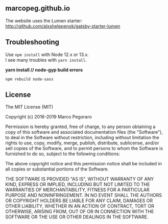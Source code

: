 ## marcopeg.github.io

The website uses the Lumen starter:  
http://github.com/alxshelepenok/gatsby-starter-lumen


## Troubleshooting

Use `npm install` with Node 12.x or 13.x.   
I see many troubles with `yarn install`.

**yarn install // node-gyp build errors**

```
npm rebuild node-sass
```


## License
The MIT License (MIT)

Copyright (c) 2016-2019 Marco Pegoraro

Permission is hereby granted, free of charge, to any person obtaining a copy
of this software and associated documentation files (the "Software"), to deal
in the Software without restriction, including without limitation the rights
to use, copy, modify, merge, publish, distribute, sublicense, and/or sell
copies of the Software, and to permit persons to whom the Software is
furnished to do so, subject to the following conditions:

The above copyright notice and this permission notice shall be included in all
copies or substantial portions of the Software.

THE SOFTWARE IS PROVIDED "AS IS", WITHOUT WARRANTY OF ANY KIND, EXPRESS OR
IMPLIED, INCLUDING BUT NOT LIMITED TO THE WARRANTIES OF MERCHANTABILITY,
FITNESS FOR A PARTICULAR PURPOSE AND NONINFRINGEMENT. IN NO EVENT SHALL THE
AUTHORS OR COPYRIGHT HOLDERS BE LIABLE FOR ANY CLAIM, DAMAGES OR OTHER
LIABILITY, WHETHER IN AN ACTION OF CONTRACT, TORT OR OTHERWISE, ARISING FROM,
OUT OF OR IN CONNECTION WITH THE SOFTWARE OR THE USE OR OTHER DEALINGS IN THE
SOFTWARE.
